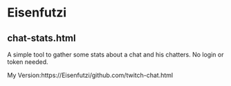 # Eisenfutzi

## chat-stats.html

A simple tool to gather some stats about a chat and his chatters. No login or token needed.

<!--
https://docs.github.com/en/get-started/writing-on-github/getting-started-with-writing-and-formatting-on-github/basic-writing-and-formatting-syntax
-->


My Version:https://Eisenfutzi/github.com/twitch-chat.html
